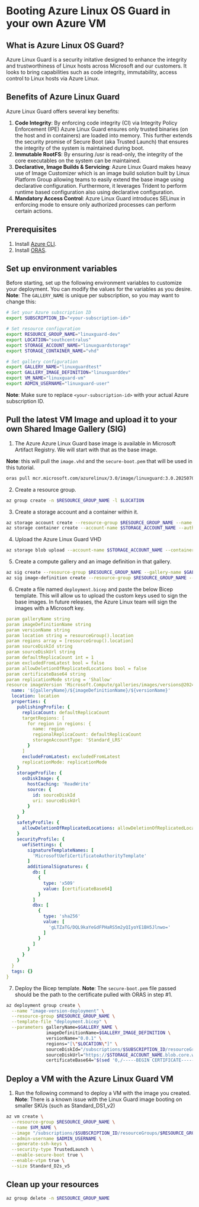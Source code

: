 # Booting Azure Linux OS Guard in your own Azure VM

## What is Azure Linux OS Guard?

Azure Linux Guard is a security initative designed to enhance the integrity and trustworthiness of Linux hosts across Microsoft and our customers. It looks to bring capabilities such as code integrity, immutability, access control to Linux hosts via Azure Linux. 

## Benefits of Azure Linux Guard

Azure Linux Guard offers several key benefits:

1. **Code Integrity**: By enforcing code integrity (CI) via Integrity Policy Enforcement (IPE) Azure Linux Guard ensures only trusted binaries (on the host and in containers) are loaded into memory. This further extends the security promise of Secure Boot (aka Trusted Launch) that ensures the integrity of the system is maintained during boot.
2. **Immutable RootFS**: By ensuring /usr is read-only, the integrity of the core executables on the system can be maintained.  
3. **Declarative, Image Builds & Servicing**: Azure Linux Guard makes heavy use of Image Customizer which is an image build solution built by Linux Platform Group allowing teams to easily extend the base image using declarative configuration. Furthermore, it leverages Trident to perform runtime based configuration also using declarative configuration. 
4. **Mandatory Access Control**: Azure Linux Guard introduces SELinux in enforcing mode to ensure only authorized processes can perform certain actions. 

## Prerequisites

1. Install [Azure CLI](https://learn.microsoft.com/en-us/cli/azure/install-azure-cli?view=azure-cli-latest).
2. Install [ORAS](https://oras.land/docs/installation/). 

## Set up environment variables

Before starting, set up the following environment variables to customize your deployment. You can modify the values for the variables as you desire. **Note**: The `GALLERY_NAME` is unique per subscription, so you may want to change this:

```bash
# Set your Azure subscription ID
export SUBSCRIPTION_ID="<your-subscription-id>"

# Set resource configuration
export RESOURCE_GROUP_NAME="linuxguard-dev"
export LOCATION="southcentralus"
export STORAGE_ACCOUNT_NAME="linuxguardstorage"
export STORAGE_CONTAINER_NAME="vhd"

# Set gallery configuration
export GALLERY_NAME="linuxguardtest"
export GALLERY_IMAGE_DEFINITION="linuxguarddev"
export VM_NAME="linuxguard-vm"
export ADMIN_USERNAME="linuxguard-user"
```

**Note**: Make sure to replace `<your-subscription-id>` with your actual Azure subscription ID.

## Pull the latest VM Image and upload it to your own Shared Image Gallery (SIG) 

1) The Azure Azure Linux Guard base image is available in Microsoft Artifact Registry. We will start with that as the base image. 

**Note**: this will pull the `image.vhd` and the `secure-boot.pem` that will be used in this tutorial. 

```bash
oras pull mcr.microsoft.com/azurelinux/3.0/image/linuxguard:3.0.20250702
```

2) Create a resource group.

```bash
az group create -n $RESOURCE_GROUP_NAME -l $LOCATION
```

3) Create a storage account and a container within it. 

```bash
az storage account create --resource-group $RESOURCE_GROUP_NAME --name $STORAGE_ACCOUNT_NAME --location $LOCATION
az storage container create --account-name $STORAGE_ACCOUNT_NAME --auth-mode login --name $STORAGE_CONTAINER_NAME
```

4) Upload the Azure Linux Guard VHD

```bash
az storage blob upload --account-name $STORAGE_ACCOUNT_NAME --container-name $STORAGE_CONTAINER_NAME --name image.vhd --file image.vhd --auth-mode login
```

5) Create a compute gallery and an image definition in that gallery.

```bash
az sig create --resource-group $RESOURCE_GROUP_NAME --gallery-name $GALLERY_NAME
az sig image-definition create --resource-group $RESOURCE_GROUP_NAME --gallery-name $GALLERY_NAME --gallery-image-definition $GALLERY_IMAGE_DEFINITION --publisher lgpublisher --offer lgoffer --sku lgsku --os-type linux --os-state Generalized --hyper-v-generation V2 --features "DiskControllerTypes=SCSI,NVMe SecurityType=TrustedLaunchSupported"
```

6) Create a file named `deployment.bicep` and paste the below Bicep template. This will allow us to upload the custom keys used to sign the base images. In future releases, the Azure Linux team will sign the images with a Microsoft key. 

```yaml
param galleryName string
param imageDefinitionName string
param versionName string
param location string = resourceGroup().location
param regions array = [resourceGroup().location]
param sourceDiskId string
param sourceDiskUrl string
param defaultReplicaCount int = 1
param excludedFromLatest bool = false
param allowDeletionOfReplicatedLocations bool = false
param certificateBase64 string
param replicationMode string = 'Shallow'
resource imageVersion 'Microsoft.Compute/galleries/images/versions@2024-03-03' = {
  name: '${galleryName}/${imageDefinitionName}/${versionName}'
  location: location
  properties: {
    publishingProfile: {
      replicaCount: defaultReplicaCount
      targetRegions: [
        for region in regions: {
          name: region
          regionalReplicaCount: defaultReplicaCount
          storageAccountType: 'Standard_LRS'
        }
      ]
      excludeFromLatest: excludedFromLatest
      replicationMode: replicationMode
    }
    storageProfile: {
      osDiskImage: {
        hostCaching: 'ReadWrite'
        source: {
          id: sourceDiskId
          uri: sourceDiskUrl
        }
      }
    }
    safetyProfile: {
      allowDeletionOfReplicatedLocations: allowDeletionOfReplicatedLocations
    }
    securityProfile: {
      uefiSettings: {
        signatureTemplateNames: [
          'MicrosoftUefiCertificateAuthorityTemplate'
        ]
        additionalSignatures: {
          db: [
            {
              type: 'x509'
              value: [certificateBase64]
            }
          ]
          dbx: [
            {
              type: 'sha256'
              value: [
                'gLTZaTG/DQL9kaYeGdFPHaRS5m2yQIyoYE1BH5Jlnwo='
              ]
            }
          ]
        }
      }
    }
  }
  tags: {}
}
```

7) Deploy the Bicep template. **Note**: The `secure-boot.pem` file passed should be the path to the certificate pulled with ORAS in step #1. 

```bash 
az deployment group create \
  --name "image-version-deployment" \
  --resource-group $RESOURCE_GROUP_NAME \
  --template-file "deployment.bicep" \
  --parameters galleryName=$GALLERY_NAME \
               imageDefinitionName=$GALLERY_IMAGE_DEFINITION \
               versionName="0.0.1" \
               regions="[\"$LOCATION\"]" \
               sourceDiskId="/subscriptions/$SUBSCRIPTION_ID/resourceGroups/$RESOURCE_GROUP_NAME/providers/Microsoft.Storage/storageAccounts/$STORAGE_ACCOUNT_NAME" \
               sourceDiskUrl="https://$STORAGE_ACCOUNT_NAME.blob.core.windows.net/$STORAGE_CONTAINER_NAME/image.vhd" \
               certificateBase64="$(sed '0,/-----BEGIN CERTIFICATE-----/d;/-----END CERTIFICATE-----/d' "secure-boot.pem" | tr -d "\n")"
```

## Deploy a VM with the Azure Linux Guard VM

1) Run the following command to deploy a VM with the image you created. **Note**: There is a known issue with the Linux Guard image booting on smaller SKUs (such as Standard_DS1_v2)

```bash
az vm create \
  --resource-group $RESOURCE_GROUP_NAME \
  --name $VM_NAME \
  --image "/subscriptions/$SUBSCRIPTION_ID/resourceGroups/$RESOURCE_GROUP_NAME/providers/Microsoft.Compute/galleries/$GALLERY_NAME/images/$GALLERY_IMAGE_DEFINITION/versions/latest" \
  --admin-username $ADMIN_USERNAME \
  --generate-ssh-keys \
  --security-type TrustedLaunch \
  --enable-secure-boot true \
  --enable-vtpm true \
  --size Standard_D2s_v5
```

## Clean up your resources

```bash
az group delete -n $RESOURCE_GROUP_NAME
```